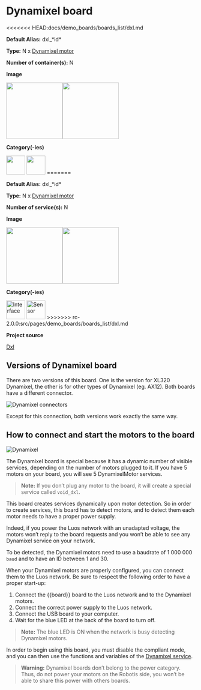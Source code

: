 # Dynamixel board
<<<<<<< HEAD:docs/demo_boards/boards_list/dxl.md

<div className="cust_sheet" markdown="1">
<p className="cust_sheet-title" markdown="1"><strong>Default Alias:</strong> dxl_*id*</p>
<p className="cust_sheet-title" markdown="1"><strong>Type:</strong> N x <a href="../../software/containers_list/dxl.md">Dynamixel motor</a></p>
<p className="cust_sheet-title" markdown="1"><strong>Number of container(s):</strong> N</p>
<p className="cust_sheet-title" markdown="1"><strong>Image</strong></p>
<p className="cust_indent" markdown="1"><img height="150" src="/img/dxl1-container.png" alt="" /><img height="150" src="/img/dxl2-container.png" alt="" /></p>
<p className="cust_sheet-title" markdown="1"><strong>Category(-ies)</strong></p>
<p className="cust_indent" markdown="1">
<img height="50" src="/img/sticker-interface.png" title="Interface" alt="" />
<img height="50" src="/img/sticker-sensor.png" title="Sensor" alt="" />
=======
<div class="cust_sheet" markdown="1">
<p class="cust_sheet-title" markdown="1"><strong>Default Alias:</strong> dxl_*id*</p>
<p class="cust_sheet-title" markdown="1"><strong>Type:</strong> N x <a href="../../software/services_list/dxl.md">Dynamixel motor</a></p>
<p class="cust_sheet-title" markdown="1"><strong>Number of service(s):</strong> N</p>
<p class="cust_sheet-title" markdown="1"><strong>Image</strong></p>
<p class="cust_indent" markdown="1"><img height="150" src="../../../_assets/img/dxl1-service.png"><img height="150" src="../../../_assets/img/dxl2-service.png"></p>
<p class="cust_sheet-title" markdown="1"><strong>Category(-ies)</strong></p>
<p class="cust_indent" markdown="1">
<img height="50" src="../../../_assets/img/sticker-interface.png" title="Interface">
<img height="50" src="../../../_assets/img/sticker-sensor.png" title="Sensor">
>>>>>>> rc-2.0.0:src/pages/demo_boards/boards_list/dxl.md
</p>
<p className="cust_sheet-title" markdown="1"><strong>Project source </strong></p>
<a className="github-button" data-size="large" aria-label="Star Luos-io/Luos on GitHub" href="https://github.com/Luos-io/Examples/blob/master/Projects/l0/Dxl" target="_blank">Dxl</a>
</div>

## Versions of Dynamixel board

There are two versions of this board. One is the version for XL320 Dynamixel, the other is for other types of Dynamixel (eg. AX12). Both boards have a different connector.

![Dynamixel connectors](/img/dxl-1.png)

Except for this connection, both versions work exactly the same way.

## How to connect and start the motors to the board

![Dynamixel](/img/dxl-mod-1.jpg)

The Dynamixel board is special because it has a dynamic number of visible services, depending on the number of motors plugged to it. If you have 5 motors on your board, you will see 5 DynamixelMotor services.

> **Note:** If you don’t plug any motor to the board, it will create a special service called `void_dxl`.

This board creates services dynamically upon motor detection. So in order to create services, this board has to detect motors, and to detect them each motor needs to have a proper power supply.

Indeed, if you power the Luos network with an unadapted voltage, the motors won’t reply to the board requests and you won’t be able to see any Dynamixel service on your network.

To be detected, the Dynamixel motors need to use a baudrate of 1 000 000 `baud` and to have an ID between 1 and 30.

When your Dynamixel motors are properly configured, you can connect them to the Luos network. Be sure to respect the following order to have a proper start-up:

1. Connect the {{board}} board to the Luos network and to the Dynamixel motors.
2. Connect the correct power supply to the Luos network.
3. Connect the USB board to your computer.
4. Wait for the blue LED at the back of the board to turn off.

> **Note:** The blue LED is ON when the network is busy detecting Dynamixel motors.

In order to begin using this board, you must disable the compliant mode, and you can then use the functions and variables of the [Dynamixel service](../../software/services_list/dxl.md).

> **Warning:** Dynamixel boards don’t belong to the power category. Thus, do not power your motors on the Robotis side, you won’t be able to share this power with others boards.
